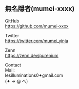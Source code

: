 ## 無名隱者(mumei-xxxx)

GitHub<br>
https://github.com/mumei-xxxx

Twitter<br>
https://twitter.com/mumei_yinja

Zenn<br>
https://zenn.dev/purenium

Contact<br>
Mail:<br>
lesilluminations0✦gmail.com<br>
(✦ → @ へ)
